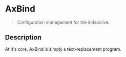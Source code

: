# AxBind

> Configuration management for the indecicive.

## Description

At it's core, AxBind is simply a text-replacement program.


